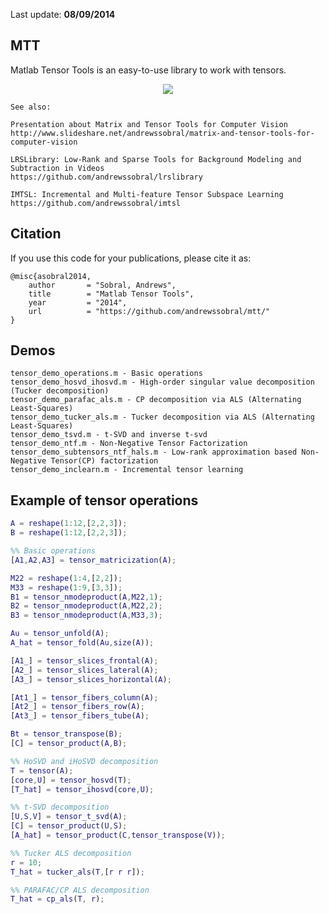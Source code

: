 Last update: **08/09/2014**

MTT
---
Matlab Tensor Tools is an easy-to-use library to work with tensors.

<p align="center"><img src="https://raw.githubusercontent.com/andrewssobral/mtt/master/docs/tensor_slices_full.png" /></p>

```
See also:

Presentation about Matrix and Tensor Tools for Computer Vision 
http://www.slideshare.net/andrewssobral/matrix-and-tensor-tools-for-computer-vision

LRSLibrary: Low-Rank and Sparse Tools for Background Modeling and Subtraction in Videos
https://github.com/andrewssobral/lrslibrary

IMTSL: Incremental and Multi-feature Tensor Subspace Learning
https://github.com/andrewssobral/imtsl
```

Citation
---------
If you use this code for your publications, please cite it as:
```
@misc{asobral2014,
    author       = "Sobral, Andrews",
    title        = "Matlab Tensor Tools",
    year         = "2014",
    url          = "https://github.com/andrewssobral/mtt/"
}
```

Demos
-----
```
tensor_demo_operations.m - Basic operations
tensor_demo_hosvd_ihosvd.m - High-order singular value decomposition (Tucker decomposition)
tensor_demo_parafac_als.m - CP decomposition via ALS (Alternating Least-Squares)
tensor_demo_tucker_als.m - Tucker decomposition via ALS (Alternating Least-Squares)
tensor_demo_tsvd.m - t-SVD and inverse t-svd
tensor_demo_ntf.m - Non-Negative Tensor Factorization
tensor_demo_subtensors_ntf_hals.m - Low-rank approximation based Non-Negative Tensor(CP) factorization
tensor_demo_inclearn.m - Incremental tensor learning
```

Example of tensor operations
----------------------------
```Matlab
A = reshape(1:12,[2,2,3]);
B = reshape(1:12,[2,2,3]);

%% Basic operations
[A1,A2,A3] = tensor_matricization(A);

M22 = reshape(1:4,[2,2]);
M33 = reshape(1:9,[3,3]);
B1 = tensor_nmodeproduct(A,M22,1);
B2 = tensor_nmodeproduct(A,M22,2);
B3 = tensor_nmodeproduct(A,M33,3);

Au = tensor_unfold(A);
A_hat = tensor_fold(Au,size(A));

[A1_] = tensor_slices_frontal(A);
[A2_] = tensor_slices_lateral(A);
[A3_] = tensor_slices_horizontal(A);

[At1_] = tensor_fibers_column(A);
[At2_] = tensor_fibers_row(A);
[At3_] = tensor_fibers_tube(A);

Bt = tensor_transpose(B);
[C] = tensor_product(A,B);

%% HoSVD and iHoSVD decomposition
T = tensor(A);
[core,U] = tensor_hosvd(T);
[T_hat] = tensor_ihosvd(core,U);

%% t-SVD decomposition
[U,S,V] = tensor_t_svd(A);
[C] = tensor_product(U,S);
[A_hat] = tensor_product(C,tensor_transpose(V));

%% Tucker ALS decomposition
r = 10;
T_hat = tucker_als(T,[r r r]);

%% PARAFAC/CP ALS decomposition
T_hat = cp_als(T, r);
```
